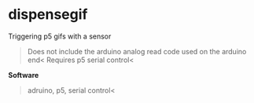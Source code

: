 # dispensegif
Triggering p5 gifs with a sensor

>Does not include the arduino analog read code used on the arduino end<
>Requires p5 serial control<

**Software**
>adruino, p5, serial control<
